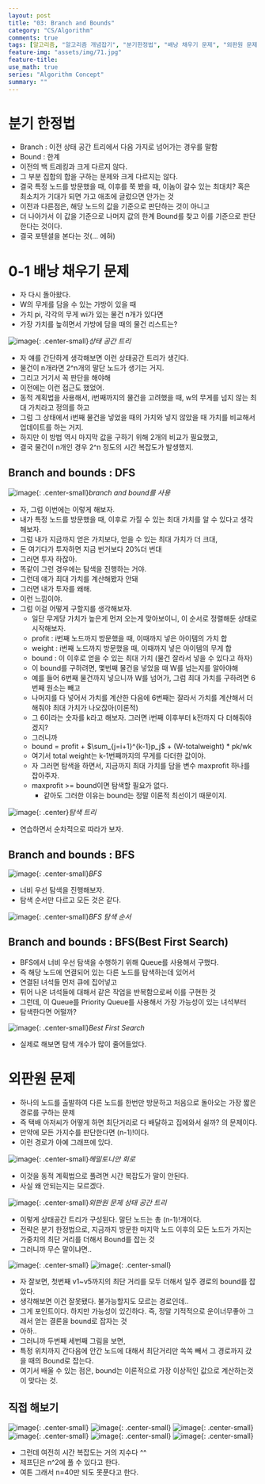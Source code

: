 ```yaml
---
layout: post
title: "03: Branch and Bounds"
category: "CS/Algorithm"
comments: true
tags: [알고리즘, "알고리즘 개념잡기", "분기한정법", "배낭 채우기 문제", "외판원 문제"]
feature-img: "assets/img/71.jpg"
feature-title:
use_math: true
series: "Algorithm Concept"
summary: ""
---
```


# 분기 한정법

* Branch : 이전 상태 공간 트리에서 다음 가지로 넘어가는 경우를 말함
* Bound : 한계
* 이전의 백 트레킹과 크게 다르지 않다.
* 그 부분 집합의 합을 구하는 문제와 크게 다르지는 않다.
* 결국 특정 노드를 방문했을 때, 이후를 쭉 봤을 때, 이놈이 갈수 있는 최대치? 혹은 최소치가 기대가 되면 가고 애초에 글렀으면 안가는 것
* 이전과 다른점은, 해당 노드의 값을 기준으로 판단하는 것이 아니고
* 더 나아가서 이 값을 기준으로 나머지 값의 한계 Bound를 찾고 이를 기준으로 판단한다는 것이다.
* 결국 포텐셜을 본다는 것(... 에혀)


# 0-1 배낭 채우기 문제

* 자 다시 돌아왔다.
* W의 무게를 담을 수 있는 가방이 있을 때
* 가치 pi, 각각의 무게 wi가 있는 물건 n개가 있다면
* 가장 가치를 높히면서 가방에 담을 때의 물건 리스트는?

![image](https://user-images.githubusercontent.com/37871541/122235894-03bf9d80-cef9-11eb-8cc2-e253e254955d.png){: .center-small}_상태 공간 트리_

* 자 얘를 간단하게 생각해보면 이런 상태공간 트리가 생긴다.
* 물건이 n개라면 2^n개의 말단 노드가 생기는 거지.
* 그리고 거기서 꼭 판단을 해야해
* 이전에는 이런 접근도 했었어.
* 동적 계획법을 사용해서, i번째까지의 물건을 고려했을 때, w의 무게를 넘지 않는 최대 가치라고 정의를 하고
* 그럼 그 상태에서 i번째 물건을 넣었을 때의 가치와 넣지 않았을 때 가치를 비교해서 업데이트를 하는 거지.
* 하지만 이 방법 역시 마지막 값을 구하기 위해 2개의 비교가 필요했고,
* 결국 물건이 n개인 경우 2^n 정도의 시간 복잡도가 발생했지.


## Branch and bounds : DFS
![image](https://user-images.githubusercontent.com/37871541/122236335-65800780-cef9-11eb-814f-5337e12c0937.png){: .center-small}_branch and bound를 사용_

* 자, 그럼 이번에는 이렇게 해보자.
* 내가 특정 노드를 방문했을 때, 이후로 가질 수 있는 최대 가치를 알 수 있다고 생각해보자.
* 그럼 내가 지금까지 얻은 가치보다, 얻을 수 있는 최대 가치가 더 크대,
* 돈 여기다가 투자하면 지금 번거보다 20%더 번대
* 그러면 투자 하잖아.
* 똑같이 그런 경우에는 탐색을 진행하는 거야.
* 그런데 얘가 최대 가치를 계산해봤자 안돼
* 그러면 내가 투자를 왜해.
* 이런 느낌이야.
* 그럼 이걸 어떻게 구할지를 생각해보자.
  * 일단 무게당 가치가 높은게 먼저 오는게 맞아보이니, 이 순서로 정렬해둔 상태로 시작해보자.
  * profit : i번째 노드까지 방문했을 때, 이때까지 넣은 아이템의 가치 합
  * weight : i번째 노드까지 방문했을 때, 이때까지 넣은 아이템의 무게 합
  * bound : 이 이후로 얻을 수 있는 최대 가치 (물건 잘라서 넣을 수 있다고 하자)
  * 이 bound를 구하려면, 몇번째 물건을 넣었을 때 W를 넘는지를 알아야해
  * 예를 들어 6번째 물건까지 넣으니까 W를 넘어가, 그럼 최대 가치를 구하려면 6번째 원소는 빼고
  * 나머지를 다 넣어서 가치를 계산한 다음에 6번째는 잘라서 가치를 계산해서 더해줘야 최대 가치가 나오잖아(이론적)
  * 그 6이라는 숫자를 k라고 해보자. 그러면 i번째 이후부터 k전까지 다 더해줘야겠지?
  * 그러니까
  * bound = profit + $\sum_{j=i+1}^{k-1}p_j$ + (W-totalweight) * pk/wk
  * 여기서 total weight는 k-1번째까지의 무게를 다더한 값이야.
  * 자 그러면 탐색을 하면서, 지금까지 최대 가치를 담을 변수 maxprofit 하나를 잡아주자.
  * maxprofit >= bound이면 탐색할 필요가 없다.
    * 같아도 그러한 이유는 bound는 정말 이론적 최선이기 때문이지.

![image](https://user-images.githubusercontent.com/37871541/122239190-b5f86480-cefb-11eb-924f-026d293cc6a5.png){: .center}_탐색 트리_

* 연습하면서 순차적으로 따라가 보자.







## Branch and bounds : BFS

![image](https://user-images.githubusercontent.com/37871541/122239469-ed671100-cefb-11eb-99bb-685aaa2983d3.png){: .center-small}_BFS_

* 너비 우선 탐색을 진행해보자.
* 탐색 순서만 다르고 모든 것은 같다.

![image](https://user-images.githubusercontent.com/37871541/122239639-0ff92a00-cefc-11eb-92a8-5e259ccdddca.png){: .center-small}_BFS 탐색 순서_



## Branch and bounds : BFS(Best First Search)

* BFS에서 너비 우선 탐색을 수행하기 위해 Queue를 사용해서 구했다.
* 즉 해당 노드에 연결되어 있는 다른 노드를 탐색하는데 있어서
* 연결된 녀석들 먼저 큐에 집어넣고
* 튀어 나온 녀석들에 대해서 같은 작업을 반복함으로써 이를 구현한 것
* 그런데, 이 Queue를 Priority Queue를 사용해서 가장 가능성이 있는 녀석부터
* 탐색한다면 어떨까?

![image](https://user-images.githubusercontent.com/37871541/122240163-839b3700-cefc-11eb-9523-983581b61d52.png){: .center-small}_Best First Search_

* 실제로 해보면 탐색 개수가 많이 줄어들었다.



# 외판원 문제

* 하나의 노드를 출발하여 다른 노드를 한번만 방문하고 처음으로 돌아오는 가장 짧은 경로를 구하는 문제
* 즉 택배 아저씨가 어떻게 하면 최단거리로 다 배달하고 집에와서 쉴까? 의 문제이다.
* 만약에 모든 가지수를 판단한다면 (n-1)!이다.
* 이런 경로가 아예 그래프에 있다.

![image](https://user-images.githubusercontent.com/37871541/122240979-2784e280-cefd-11eb-8695-9e749b8026e7.png){: .center-small}_헤밀토니안 회로_

* 이것을 동적 계획법으로 풀려면 시간 복잡도가 말이 안된다.
* 사실 왜 안되는지는 모르겠다.


![image](https://user-images.githubusercontent.com/37871541/122241481-8c403d00-cefd-11eb-83c0-8f6cf21f97c3.png){: .center-small}_외판원 문제 상태 공간 트리_

* 이렇게 상태공간 트리가 구성된다. 말단 노드는 총 (n-1)!개이다.
* 전략은 분기 한정법으로, 지금까지 방문한 마지막 노드 이후의 모든 노드가 가지는 가중치의 최단 거리를 더해서 Bound를 잡는 것
* 그러니까 무슨 말이냐면..

![image](https://user-images.githubusercontent.com/37871541/122242351-3750f680-cefe-11eb-9909-5fee296c4319.png){: .center-small}
![image](https://user-images.githubusercontent.com/37871541/122242373-3b7d1400-cefe-11eb-8200-7dd230dd3992.png){: .center-small}

* 자 잘보면, 첫번째 v1~v5까지의 최단 거리를 모두 더해서 일주 경로의 bound를 잡았다.
* 생각해보면 이건 잘못됐다. 불가능할지도 모르는 경로인데..
* 그게 포인트이다. 하지만 가능성이 있긴하다. 즉, 정말 기적적으로 운이너무좋아 그래서 얻는 결론을 bound로 잡자는 것
* 아하..
* 그러니까 두번째 세번째 그림을 보면,
* 특정 위치까지 간다음에 안간 노드에 대해서 최단거리만 쏙쏙 빼서 그 경로까지 갔을 때의 Bound로 잡는다.
* 여기서 배울 수 있는 점은, bound는 이론적으로 가장 이상적인 값으로 계산하는것이 맞다는 것.


## 직접 해보기


![image](https://user-images.githubusercontent.com/37871541/122242847-9a428d80-cefe-11eb-8c37-460c9bed45ea.png){: .center-small}
![image](https://user-images.githubusercontent.com/37871541/122242868-9f074180-cefe-11eb-83ec-0636062ec96c.png){: .center-small}
![image](https://user-images.githubusercontent.com/37871541/122242884-a4fd2280-cefe-11eb-8097-fc94a3d88ea1.png){: .center-small}
![image](https://user-images.githubusercontent.com/37871541/122242901-a9294000-cefe-11eb-92bb-6f4e9c547dc0.png){: .center-small}
![image](https://user-images.githubusercontent.com/37871541/122242931-adedf400-cefe-11eb-8206-8e6cc399e4aa.png){: .center-small}
![image](https://user-images.githubusercontent.com/37871541/122242952-b1817b00-cefe-11eb-85a4-2c61bd954747.png){: .center-small}


* 그런데 여전히 시간 복잡도는 거의 지수다 ^^
* 제프딘은 n^2에 풀 수 있다고 한다.
* 여튼 그래서 n=40만 되도 못푼다고 한다.